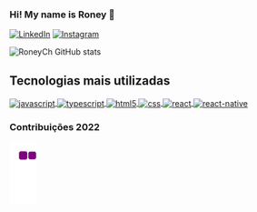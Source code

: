 ### Hi! My name is Roney 👋

[![LinkedIn](https://img.shields.io/badge/LinkedIn-0077B5?style=for-the-badge&logo=linkedin&logoColor=white)](https://br.linkedin.com/in/roneych)
[![Instagram](https://img.shields.io/badge/Instagram-E4405F?style=for-the-badge&logo=instagram&logoColor=white)](https://www.instagram.com/roneychaves/)

![RoneyCh GitHub stats](https://github-readme-stats.vercel.app/api?username=RoneyCh&theme=github_light&show_icons=true)

## Tecnologias mais utilizadas
  <a href="https://github.com/RoneyCh/github-readme-stats">
    <img align="center" alt="javascript" src="https://img.shields.io/badge/JavaScript-323330?style=for-the-badge&logo=javascript&logoColor=F7DF1E">
    <img align="center" alt="typescript" src="https://img.shields.io/badge/TypeScript-007ACC?style=for-the-badge&logo=typescript&logoColor=white">
    <img align="center" alt="html5" src="https://img.shields.io/badge/HTML5-E34F26?style=for-the-badge&logo=html5&logoColor=white">
    <img align="center" alt="css" src="https://img.shields.io/badge/CSS3-1572B6?style=for-the-badge&logo=css3&logoColor=white">
    <img align="center" alt="react" src="https://img.shields.io/badge/React-20232A?style=for-the-badge&logo=react&logoColor=61DAFB">
    <img align="center" alt="react-native" src="https://img.shields.io/badge/React_Native-20232A?style=for-the-badge&logo=react&logoColor=61DAFB">
  </a>

### Contribuições 2022

![snake gif](https://github.com/RoneyCh/RoneyCh/blob/output/github-contribution-grid-snake.gif)


